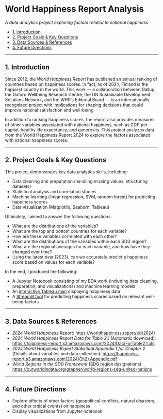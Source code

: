 # World Happiness Report Analysis

*A data analytics project exploring factors related to national happiness*

* [1. Introduction](#1-introduction)  
* [2. Project Goals & Key Questions](#2-project-goals--key-questions)  
* [3. Data Sources & References](#3-data-sources--references)  
* [4. Future Directions](#4-future-directions)
---

## 1. Introduction

Since 2012, the *World Happiness Report* has published an annual ranking of countries based on happiness scores. In fact, as of 2024, Finland is the happiest country in the world. This work — a collaboration between Gallup, the Oxford Wellbeing Research Centre, the UN Sustainable Development Solutions Network, and the WHR’s Editorial Board — is an internationally recognized project with implications for shaping decisions that could improve national satisfaction and well-being. 

In addition to ranking happiness scores, the report also provides measures of other variables associated with national happiness, such as GDP per capital, healthy life expectancy, and generosity. This project analyzes data from the World Happiness Report 2024 to explore the factors associated with national happiness scores.

---

## 2. Project Goals & Key Questions
This project demonstrates key data analytics skills, including:
* Data cleaning and preparation (handling missing values, structuring datasets)
* Statistical analysis and correlation studies
* Machine learning (linear regression, SVM, random forest) for predicting happiness scores
* Data visualization (Matplotlib, Seaborn, Tableau)

Ultimately, I aimed to answer the following questions:
* What are the distributions of the variables?
* What are the top and bottom countries for each variable?
* How are these variables correlated with each other?
* What are the distributions of the variables within each SDG region?
* What are the regional averages for each variable, and how have they changed over time?
* Using the latest data (2023), can we accurately predict a happiness score based on values for each variable?

In the end, I produced the following:
* A Jupyter Notebook consisting of my EDA work (including data cleaning, preparation, and visualizations) and machine learning models
* An [interactive Tableau map](https://public.tableau.com/app/profile/comfort.ohajunwa/viz/WorldHappinessData_17362896398450/WorldHappinessMap) displaying happiness data
* A [Streamlit tool](https://worldhappinessreportproject.streamlit.app/) for predicting happiness scores based on relevant well-being factors 

---


## 3. Data Sources & References
* *2024 World Happiness Report*: https://worldhappiness.report/ed/2024/
* *2024 World Happiness Report Data for Table 2.1* (Automatic download): https://happiness-report.s3.amazonaws.com/2024/DataForTable2.1.xls
* *2024 World Happiness Report Statistical Appendix 1 for Chapter 2* (Details about variables and data collection): https://happiness-report.s3.amazonaws.com/2024/Ch2+Appendix.pdf
* *World Regions in the SDG Framework* (SDG region designations): https://ourworldindata.org/grapher/world-regions-sdg-united-nations

---

## 4. Future Directions
* Explore affects of other factors (geopolitical conflicts, natural disasters, and other critical events) on happiness
* Display visualizations from Jupyter notebook 
